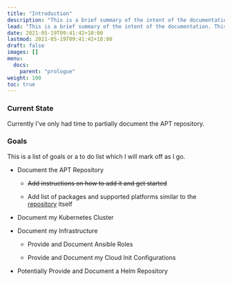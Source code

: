 ```yaml
---
title: "Introduction"
description: "This is a brief summary of the intent of the documentation. This includes what you can currently find, goals, and other miscellanous information."
lead: "This is a brief summary of the intent of the documentation. This includes what you can currently find, goals, and other miscellanous information."
date: 2021-05-19T09:41:42+10:00
lastmod: 2021-05-19T09:41:42+10:00
draft: false
images: []
menu:
  docs:
    parent: "prologue"
weight: 100
toc: true
---
```


### Current State

Currently I've only had time to partially document the APT repository.

### Goals

This is a list of goals or a to do list which I will mark off as I go.

- Document the APT Repository

  - ~~Add instructions on how to add it and get started~~
  
  - Add list of packages and supported platforms similar to the 
  [repository](https://apt.jameselliott.dev) itself

- Document my Kubernetes Cluster

- Document my Infrastructure

  - Provide and Document Ansible Roles

  - Provide and Document my Cloud Init Configurations

- Potentially Provide and Document a Helm Repository